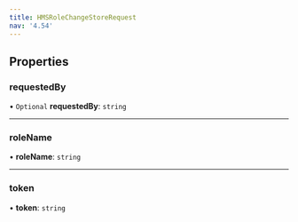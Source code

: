 ```yaml
---
title: HMSRoleChangeStoreRequest
nav: '4.54'
---
```


## Properties

### requestedBy

• `Optional` **requestedBy**: `string`

---

### roleName

• **roleName**: `string`

---

### token

• **token**: `string`
